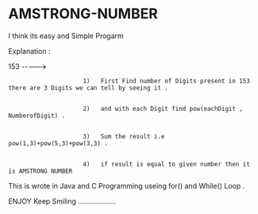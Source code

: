 # AMSTRONG-NUMBER


I think its easy and Simple Progarm


Explanation :

 153 ----->            
 
                         1)   First Find number of Digits present in 153 there are 3 Digits we can tell by seeing it .
                        
                        
                         2)   and with each Digit find pow(eachDigit , NumberofDigit) .
                        
                   
                         3)   Sum the result i.e pow(1,3)+pow(5,3)+pow(3,3) .
                        
                        
                         4)   if result is equal to given number then it is AMSTRONG NUMBER
                        
     
     
 This is wrote in Java and C Programming useing for() and While() Loop . 
 
 
 ENJOY Keep Smiling ...................
